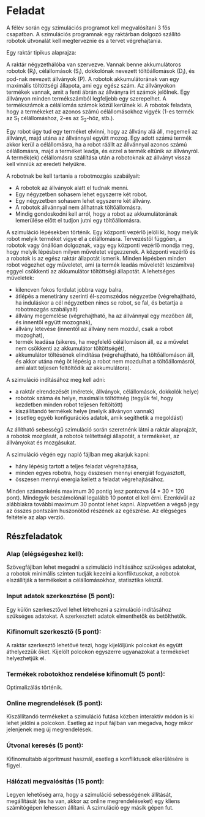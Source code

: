 # Feladat

A félév során egy szimulációs programot kell megvalósítani 3 fős csapatban. A szimulációs programnak egy raktárban dolgozó szállító robotok útvonalát kell megterveznie és a tervet végrehajtania.

Egy raktár tipikus alaprajza:

A raktár négyzethálóba van szervezve. Vannak benne akkumulátoros robotok (R<sub>i</sub>), célállomások (S<sub>i</sub>), dokkolónak nevezett töltőállomások (D<sub>i</sub>), és pod-nak nevezett állványok (P). A robotok akkumulátorának van egy maximális töltöttségi állapota, ami egy egész szám. Az állványokon termékek vannak, amit a fenti ábrán az állványra írt számok jelölnek. Egy állványon minden termékszámból legfeljebb egy szerepelhet. A termékszámok a célállomás számok közül kerülnek ki. A robotok feladata, hogy a termékeket az azonos számú célállomásokhoz vigyék (1-es termék az S<sub>1</sub> célállomáshoz, 2-es az S<sub>2</sub>-höz, stb.).

Egy robot úgy tud egy terméket elvinni, hogy az állvány alá áll, megemeli az állványt, majd utána az állvánnyal együtt mozog. Egy adott számú termék akkor kerül a célállomásra, ha a robot ráállt az állvánnyal azonos számú célállomásra, majd a terméket leadja, és ezzel a termék eltűnik az állványról. A termék(ek) célállomásra szállítása után a robotoknak az állványt vissza kell vinniük az eredeti helyükre.

A robotnak be kell tartania a robotmozgás szabályait:

- A robotok az állványok alatt el tudnak menni.
- Egy négyzetben sohasem lehet egyszerre két robot.
- Egy négyzetben sohasem lehet egyszerre két állvány.
- A robotok állvánnyal nem állhatnak töltőállomásra.
- Mindig gondoskodni kell arról, hogy a robot az akkumulátorának lemerülése előtt el tudjon jutni egy töltőállomásra.

A szimuláció lépésekben történik. Egy központi vezérlő jelöli ki, hogy melyik robot melyik terméket vigye el a célállomásra. Tervezéstől függően, a robotok vagy önállóan dolgoznak, vagy egy központi vezérlő mondja meg, hogy melyik lépésben milyen műveletet végezzenek. A központi vezérlő és a robotok is az egész raktár állapotát ismerik. Minden lépésben minden robot végezhet egy műveletet, ami (a termék leadás műveletét leszámítva) eggyel csökkenti az akkumulátor töltöttségi állapotát. A lehetséges műveletek:

- kilencven fokos fordulat jobbra vagy balra,
- átlépés a menetirány szerinti él-szomszédos négyzetbe (végrehajtható, ha induláskor a cél négyzetben nincs se robot, se fal, és betartja a robotmozgás szabályait)
- állvány megemelése (végrehajtható, ha az állvánnyal egy mezőben áll, és innentől együtt mozognak),
- állvány letevése (innentől az állvány nem mozdul, csak a robot mozoghat),
- termék leadása (sikeres, ha megfelelő célállomáson áll, ez a művelet nem csökkenti az akkumulátor töltöttségét),
- akkumulátor töltésének elindítása (végrehajtható, ha töltőállomáson áll, és akkor utána még öt lépésig a robot nem mozdulhat a töltőállomásról, ami alatt teljesen feltöltődik az akkumulátora).

A szimuláció indításához meg kell adni:

- a raktár elrendezését (méretek, állványok, célállomások, dokkolók helye)
- robotok száma és helye, maximális töltöttség (tegyük fel, hogy kezdetben minden robot teljesen feltöltött)
- kiszállítandó termékek helye (melyik állványon vannak)
- (esetleg egyéb konfigurációs adatok, amik segíthetik a megoldást)

Az állítható sebességű szimuláció során szeretnénk látni a raktár alaprajzát, a robotok mozgását, a robotok telítettségi állapotát, a termékeket, az állványokat és mozgásukat.

A szimuláció végén egy napló fájlban meg akarjuk kapni:

- hány lépésig tartott a teljes feladat végrehajtása,
- minden egyes robotra, hogy összesen mennyi energiát fogyasztott,
- összesen mennyi energia kellett a feladat végrehajtásához.

Minden számonkérés maximum 30 pontig lesz pontozva (4 * 30 = 120 pont). Mindegyik beszámolónál legalább 10 pontot el kell érni. Ezenkívül az alábbiakra további maximum 30 pontot lehet kapni. Alapvetően a végső jegy az összes pontszám huszonötöd részének az egészrése. Az elégséges feltétele az alap verzió.

## Részfeladatok

### Alap (elégségeshez kell):
Szövegfájlban lehet megadni a szimuláció indításához szükséges adatokat, a robotok minimális szinten tudják kezelni a konfliktusokat, a robotok elszállítják a termékeket a célállomásokhoz, statisztika készül.

### Input adatok szerkesztése (5 pont):
Egy külön szerkesztővel lehet létrehozni a szimuláció indításához szükséges adatokat. A szerkesztett adatok elmenthetők és betölthetők.

### Kifinomult szerkesztő (5 pont):
A raktár szerkesztő lehetővé teszi, hogy kijelöljünk polcokat és együtt áthelyezzük őket. Kijelölt polcokon egyszerre ugyanazokat a termékeket helyezhetjük el.

### Termékek robotokhoz rendelése kifinomult (5 pont):
Optimalizálás történik.

### Online megrendelések (5 pont):
Kiszállítandó termékeket a szimuláció futása közben interaktív módon is ki lehet jelölni a polcokon. Esetleg az input fájlban van megadva, hogy mikor jelenjenek meg új megrendelések.

### Útvonal keresés (5 pont):
Kifinomultabb algoritmust használ, esetleg a konfliktusok elkerülésére is figyel.

### Hálózati megvalósítás (15 pont):
Legyen lehetőség arra, hogy a szimuláció sebességének állítását, megállítását (és ha van, akkor az online megrendeléseket) egy kliens számítógépen lehessen állítani. A szimuláció egy másik gépen fut.
